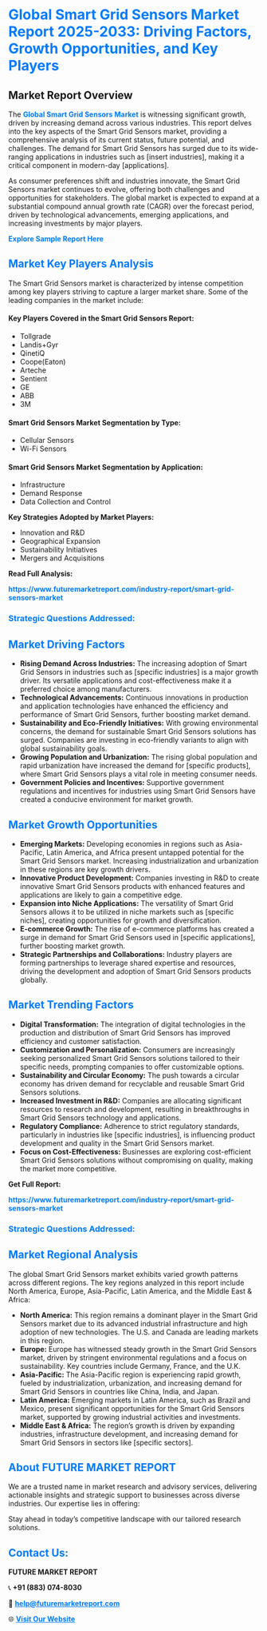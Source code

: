 <h1 style="color: #007BFF;">Global Smart Grid Sensors Market Report 2025-2033: Driving Factors, Growth Opportunities, and Key Players</h1>

<section id="overview">
<h2>Market Report Overview</h2>
<p>The <a href="https://www.futuremarketreport.com/industry-report/smart-grid-sensors-market" style="color: #007BFF; text-decoration: none;"><strong>Global Smart Grid Sensors Market</strong></a> is witnessing significant growth, driven by increasing demand across various industries. This report delves into the key aspects of the Smart Grid Sensors market, providing a comprehensive analysis of its current status, future potential, and challenges. The demand for Smart Grid Sensors has surged due to its wide-ranging applications in industries such as [insert industries], making it a critical component in modern-day [applications].</p>
<p>As consumer preferences shift and industries innovate, the Smart Grid Sensors market continues to evolve, offering both challenges and opportunities for stakeholders. The global market is expected to expand at a substantial compound annual growth rate (CAGR) over the forecast period, driven by technological advancements, emerging applications, and increasing investments by major players.</p>
</section>

<section id="overview">
<p><a href="https://www.futuremarketreport.com/request-sample/reportId=81231" style="color: #007BFF; text-decoration: none;"><strong>Explore Sample Report Here</strong></a></p>
</section>

<section id="key-players">
<h2 style="color: #007BFF;">Market Key Players Analysis</h2>
<p>The Smart Grid Sensors market is characterized by intense competition among key players striving to capture a larger market share. Some of the leading companies in the market include:</p>
<h4>Key Players Covered in the Smart Grid Sensors Report:</h4>
<ul><li>Tollgrade</li><li>Landis+Gyr</li><li>QinetiQ</li><li>Coope(Eaton)</li><li>Arteche</li><li>Sentient</li><li>GE</li><li>ABB</li><li>3M</li></ul>
<h4>Smart Grid Sensors Market Segmentation by Type:</h4>
<ul><li>Cellular Sensors</li><li>Wi-Fi Sensors</li></ul>

<h4>Smart Grid Sensors Market Segmentation by Application:</h4>
<ul><li>Infrastructure</li><li>Demand Response</li><li>Data Collection and Control</li></ul>
<p><strong>Key Strategies Adopted by Market Players:</strong></p>
<ul>
<li>Innovation and R&D</li>
<li>Geographical Expansion</li>
<li>Sustainability Initiatives</li>
<li>Mergers and Acquisitions</li>
</ul>
</section>

<section>
<p><strong>Read Full Analysis: </strong></p><a href="https://www.futuremarketreport.com/industry-report/smart-grid-sensors-market" style="color: #007BFF; text-decoration: none;"><strong>https://www.futuremarketreport.com/industry-report/smart-grid-sensors-market</strong></a>
<h3 style="color: #007BFF;">Strategic Questions Addressed:</h3>
</section>

<section id="driving-factors">
<h2 style="color: #007BFF;">Market Driving Factors</h2>
<ul>
<li><strong>Rising Demand Across Industries:</strong> The increasing adoption of Smart Grid Sensors in industries such as [specific industries] is a major growth driver. Its versatile applications and cost-effectiveness make it a preferred choice among manufacturers.</li>
<li><strong>Technological Advancements:</strong> Continuous innovations in production and application technologies have enhanced the efficiency and performance of Smart Grid Sensors, further boosting market demand.</li>
<li><strong>Sustainability and Eco-Friendly Initiatives:</strong> With growing environmental concerns, the demand for sustainable Smart Grid Sensors solutions has surged. Companies are investing in eco-friendly variants to align with global sustainability goals.</li>
<li><strong>Growing Population and Urbanization:</strong> The rising global population and rapid urbanization have increased the demand for [specific products], where Smart Grid Sensors plays a vital role in meeting consumer needs.</li>
<li><strong>Government Policies and Incentives:</strong> Supportive government regulations and incentives for industries using Smart Grid Sensors have created a conducive environment for market growth.</li>
</ul>
</section>

<section id="growth-opportunities">
<h2 style="color: #007BFF;">Market Growth Opportunities</h2>
<ul>
<li><strong>Emerging Markets:</strong> Developing economies in regions such as Asia-Pacific, Latin America, and Africa present untapped potential for the Smart Grid Sensors market. Increasing industrialization and urbanization in these regions are key growth drivers.</li>
<li><strong>Innovative Product Development:</strong> Companies investing in R&D to create innovative Smart Grid Sensors products with enhanced features and applications are likely to gain a competitive edge.</li>
<li><strong>Expansion into Niche Applications:</strong> The versatility of Smart Grid Sensors allows it to be utilized in niche markets such as [specific niches], creating opportunities for growth and diversification.</li>
<li><strong>E-commerce Growth:</strong> The rise of e-commerce platforms has created a surge in demand for Smart Grid Sensors used in [specific applications], further boosting market growth.</li>
<li><strong>Strategic Partnerships and Collaborations:</strong> Industry players are forming partnerships to leverage shared expertise and resources, driving the development and adoption of Smart Grid Sensors products globally.</li>
</ul>
</section>

<section id="trending-factors">
<h2 style="color: #007BFF;">Market Trending Factors</h2>
<ul>
<li><strong>Digital Transformation:</strong> The integration of digital technologies in the production and distribution of Smart Grid Sensors has improved efficiency and customer satisfaction.</li>
<li><strong>Customization and Personalization:</strong> Consumers are increasingly seeking personalized Smart Grid Sensors solutions tailored to their specific needs, prompting companies to offer customizable options.</li>
<li><strong>Sustainability and Circular Economy:</strong> The push towards a circular economy has driven demand for recyclable and reusable Smart Grid Sensors solutions.</li>
<li><strong>Increased Investment in R&D:</strong> Companies are allocating significant resources to research and development, resulting in breakthroughs in Smart Grid Sensors technology and applications.</li>
<li><strong>Regulatory Compliance:</strong> Adherence to strict regulatory standards, particularly in industries like [specific industries], is influencing product development and quality in the Smart Grid Sensors market.</li>
<li><strong>Focus on Cost-Effectiveness:</strong> Businesses are exploring cost-efficient Smart Grid Sensors solutions without compromising on quality, making the market more competitive.</li>
</ul>
</section>

<section>
<p><strong>Get Full Report: </strong></p><a href="https://www.futuremarketreport.com/industry-report/smart-grid-sensors-market" style="color: #007BFF; text-decoration: none;"><strong>https://www.futuremarketreport.com/industry-report/smart-grid-sensors-market</strong></a>
<h3 style="color: #007BFF;">Strategic Questions Addressed:</h3>
</section>


<section id="regional-analysis">
<h2 style="color: #007BFF;">Market Regional Analysis</h2>
<p>The global Smart Grid Sensors market exhibits varied growth patterns across different regions. The key regions analyzed in this report include North America, Europe, Asia-Pacific, Latin America, and the Middle East & Africa:</p>
<ul>
<li><strong>North America:</strong> This region remains a dominant player in the Smart Grid Sensors market due to its advanced industrial infrastructure and high adoption of new technologies. The U.S. and Canada are leading markets in this region.</li>
<li><strong>Europe:</strong> Europe has witnessed steady growth in the Smart Grid Sensors market, driven by stringent environmental regulations and a focus on sustainability. Key countries include Germany, France, and the U.K.</li>
<li><strong>Asia-Pacific:</strong> The Asia-Pacific region is experiencing rapid growth, fueled by industrialization, urbanization, and increasing demand for Smart Grid Sensors in countries like China, India, and Japan.</li>
<li><strong>Latin America:</strong> Emerging markets in Latin America, such as Brazil and Mexico, present significant opportunities for the Smart Grid Sensors market, supported by growing industrial activities and investments.</li>
<li><strong>Middle East & Africa:</strong> The region’s growth is driven by expanding industries, infrastructure development, and increasing demand for Smart Grid Sensors in sectors like [specific sectors].</li>
</ul>
</section>

<footer>
<h2 style="color: #007BFF;">About FUTURE MARKET REPORT</h2>
<p>We are a trusted name in market research and advisory services, delivering actionable insights and strategic support to businesses across diverse industries. Our expertise lies in offering:</p>

<p>Stay ahead in today’s competitive landscape with our tailored research solutions.</p>

<h2 style="color: #007BFF;">Contact Us:</h2>
<p><strong>FUTURE MARKET REPORT</strong></p>
<p>📞 <strong>+91 (883) 074-8030</strong></p>
<p>📧 <strong><a href="mailto:help@futuremarketreport.com" style="color: #007BFF;">help@futuremarketreport.com</a></strong></p>
<p>🌐 <strong><a href="https://www.futuremarketreport.com/" style="color: #007BFF;">Visit Our Website</a></strong></p>
</footer>